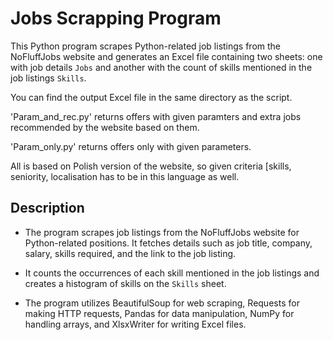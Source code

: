 # Jobs Scrapping Program

This Python program scrapes Python-related job listings from the NoFluffJobs website and generates an Excel file containing two sheets: one with job details `Jobs` and another with the count of skills mentioned in the job listings `Skills`.

You can find the output Excel file in the same directory as the script.

'Param_and_rec.py' returns offers with given paramters and extra jobs recommended by the website based on them.

'Param_only.py' returns offers only with given parameters.

All is based on Polish version of the website, so given criteria [skills, seniority, localisation has to be in this language as well.

## Description

- The program scrapes job listings from the NoFluffJobs website for Python-related positions. It fetches details such as job title, company, salary, skills required, and the link to the job listing.

- It counts the occurrences of each skill mentioned in the job listings and creates a histogram of skills on the `Skills` sheet.

- The program utilizes BeautifulSoup for web scraping, Requests for making HTTP requests, Pandas for data manipulation, NumPy for handling arrays, and XlsxWriter for writing Excel files.

